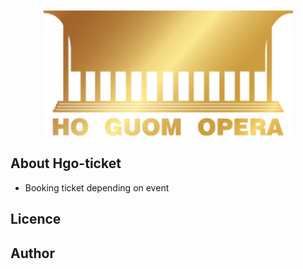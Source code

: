 <p align="center"><a href="https://laravel.com" target="_blank"><img src="./resources/images/image.png" width="400" alt="Laravel Logo"></a></p>

## About Hgo-ticket

- Booking ticket depending on event

## Licence

## Author

